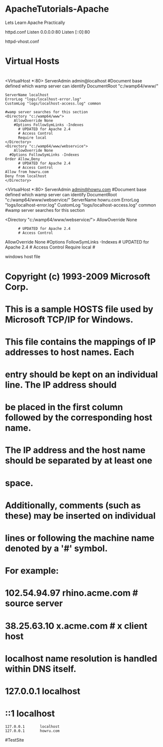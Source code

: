 # ApacheTutorials-Apache
Lets Learn Apache Practically


httpd.conf
Listen 0.0.0.0:80
Listen [::0]:80


httpd-vhost.conf
# Virtual Hosts
#
<VirtualHost *:80>
    ServerAdmin admin@localhost
    #Document base defined which wamp server can identify
    DocumentRoot "c:/wamp64/www/"

    ServerName localhost
    ErrorLog "logs/localhost-error.log"
    CustomLog "logs/localhost-access.log" common

    #wamp server searches for this section
    <Directory "c:/wamp64/www">
        AllowOverride None	
        #Options FollowSymLinks -Indexes
          # UPDATED for Apache 2.4
          # Access Control 
          Require local
    </Directory>
    <Directory "c:/wamp64/www/webservice">    
        AllowOverride None
      #Options FollowSymLinks -Indexes
	Order Allow,Deny
          # UPDATED for Apache 2.4
          # Access Control 
	Allow from howru.com
	Deny from localhost
    </Directory>
</VirtualHost>



<VirtualHost *:80>
    ServerAdmin admin@howru.com
    #Document base defined which wamp server can identify
    DocumentRoot "c:/wamp64/www/webservice/"
    ServerName howru.com
    ErrorLog "logs/localhost-error.log"
    CustomLog "logs/localhost-access.log" common
    #wamp server searches for this section

  <Directory "c:/wamp64/www/webservice/">
      AllowOverride None

          # UPDATED for Apache 2.4
          # Access Control 

   </Directory>
    <Directory "c:/wamp64/www">
        AllowOverride None	
        #Options FollowSymLinks -Indexes
          # UPDATED for Apache 2.4
          # Access Control 
          Require local
    </Directory>
</VirtualHost>
#



windows host file
# Copyright (c) 1993-2009 Microsoft Corp.
#
# This is a sample HOSTS file used by Microsoft TCP/IP for Windows.
#
# This file contains the mappings of IP addresses to host names. Each
# entry should be kept on an individual line. The IP address should
# be placed in the first column followed by the corresponding host name.
# The IP address and the host name should be separated by at least one
# space.
#
# Additionally, comments (such as these) may be inserted on individual
# lines or following the machine name denoted by a '#' symbol.
#
# For example:
#
#      102.54.94.97     rhino.acme.com          # source server
#       38.25.63.10     x.acme.com              # x client host

# localhost name resolution is handled within DNS itself.
#	127.0.0.1       localhost
#	::1             localhost
	127.0.0.1       localhost
	127.0.0.1		howru.com 
#TestSite
	
